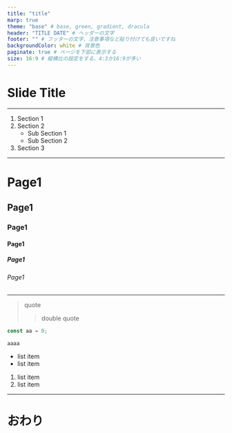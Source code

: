 ```yaml
---
title: "title"
marp: true
theme: "base" # base, green, gradient, dracula
header: "TITLE DATE" # ヘッダーの文字
footer: "" # フッターの文字、注意事項など貼り付けても良いですね
backgroundColor: white # 背景色
paginate: true # ページを下部に表示する
size: 16:9 # 縦横比の設定をする、4:3か16:9が多い
---
```


<!--
_header: ''
_class: d-flex align-center justify-center text-center invert bg-main-color
-->

# Slide Title

---

<!--
_header: ''
_class: d-flex align-center justify-center index-section
-->

1. Section 1
2. Section 2
   - Sub Section 1
   - Sub Section 2
3. Section 3

---

<!--
_header: 'ページタイトル'
-->

# Page1

## Page1

### Page1

#### Page1

##### Page1

###### Page1

---

> quote
>
> > double quote

```javascript
const aa = 0;
```

`aaaa`

- list item
- list item

1. list item
2. list item

---

<!--
_header: ''
_paginate: false
_class: d-flex align-center justify-center text-center invert bg-main-color
-->

# おわり
